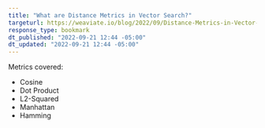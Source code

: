```yaml
---
title: "What are Distance Metrics in Vector Search?"
targeturl: https://weaviate.io/blog/2022/09/Distance-Metrics-in-Vector-Search.html
response_type: bookmark
dt_published: "2022-09-21 12:44 -05:00"
dt_updated: "2022-09-21 12:44 -05:00"
---
```


Metrics covered: 

- Cosine
- Dot Product
- L2-Squared
- Manhattan
- Hamming
